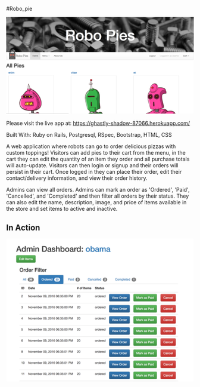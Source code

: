 #Robo_pie

![image of robo-pie home-page](https://github.com/lsaville/readme-screenshots/blob/master/robo-pies/Screen%20Shot%202017-02-11%20at%203.59.21%20PM.png?raw=true)

Please visit the live app at: https://ghastly-shadow-87066.herokuapp.com/

Built With:  Ruby on Rails, Postgresql, RSpec, Bootstrap, HTML, CSS

A web application where robots can go to order delicious pizzas with custom toppings! 
Visitors can add pies to their cart from the menu, in the cart they can edit the quantity of an item they order and all purchase totals will auto-update.
Visitors can then login or signup and their orders will persist in their cart.  Once logged in they can place their order, edit their contact/delivery information, and view their order history.

Admins can view all orders.  Admins can mark an order as 'Ordered', 'Paid', 'Cancelled', and 'Completed' and then filter all orders by their status.  They can also edit the name, description, image, and price of items available in the store and set items to active and inactive.

## In Action

![image of admin dashboard](https://github.com/lsaville/readme-screenshots/blob/master/robo-pies/Screen%20Shot%202017-02-11%20at%204.00.06%20PM.png?raw=true)
